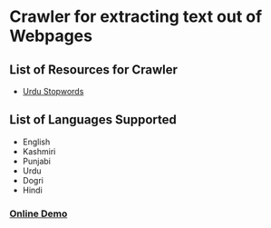 # Crawler for extracting text out of Webpages

## List of Resources for Crawler

* [Urdu Stopwords](https://github.com/Delta-Sigma/urdu-stopwords)

## List of Languages Supported
* English
* Kashmiri
* Punjabi
* Urdu
* Dogri
* Hindi

### [Online Demo](https://crawl.vishalpup.in/)